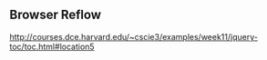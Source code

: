 ## Browser Reflow

http://courses.dce.harvard.edu/~cscie3/examples/week11/jquery-toc/toc.html#location5
